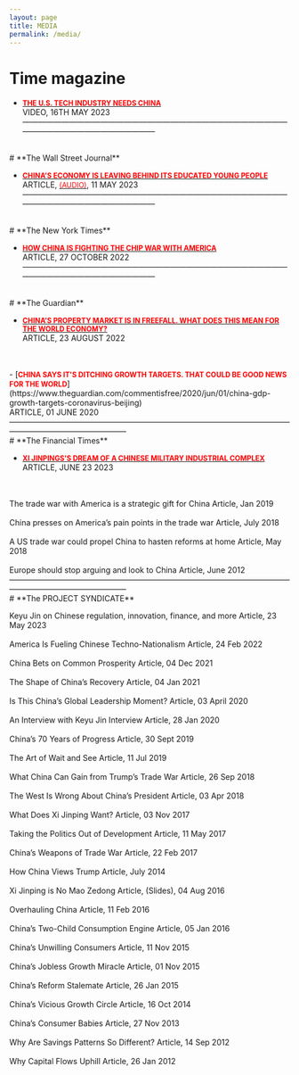 ```yaml
---
layout: page
title: MEDIA
permalink: /media/
---
```

# **Time magazine**

- [<span style="color:red; font-weight:bold; font-size:0.9em;">THE U.S. TECH INDUSTRY NEEDS CHINA</span>](https://time.com/6280004/us-tech-china/)<br>
VIDEO, 16TH MAY 2023
———————————————————————————————————————————————————
<br>
# **The Wall Street Journal**

- [<span style="color:red; font-weight:bold; font-size:0.9em;">CHINA’S ECONOMY IS LEAVING BEHIND ITS EDUCATED YOUNG PEOPLE</span>](https://www.wsj.com/articles/chinas-economy-is-leaving-behind-its-educated-young-people-f742c23d)<br>
ARTICLE, [<span style="color:red; font-size:0.9em;">(AUDIO)</span>](https://www.wsj.com/articles/chinas-economy-is-leaving-behind-its-educated-young-people-f742c23d), 11 MAY 2023
———————————————————————————————————————————————————
<br>
# **The New York Times**

- [<span style="color:red; font-weight:bold; font-size:0.9em;">HOW CHINA IS FIGHTING THE CHIP WAR WITH AMERICA</span>](https://www.nytimes.com/2022/10/27/opinion/china-america-chip-tech-war.html?searchResultPosition=3)<br>
ARTICLE, 27 OCTOBER 2022
———————————————————————————————————————————————————
<br>
# **The Guardian**

- [<span style="color:red; font-weight:bold; font-size:0.9em;">CHINA’S PROPERTY MARKET IS IN FREEFALL. WHAT DOES THIS MEAN FOR THE WORLD ECONOMY? </span>](https://www.theguardian.com/commentisfree/2022/aug/23/china-property-market-world-economy)<br>
ARTICLE, 23 AUGUST 2022
<br>
<br>
- [<span style="color:red; font-weight:bold; font-size:0.9em;">CHINA SAYS IT'S DITCHING GROWTH TARGETS. THAT COULD BE GOOD NEWS FOR THE WORLD</span>](https://www.theguardian.com/commentisfree/2020/jun/01/china-gdp-growth-targets-coronavirus-beijing)<br>
ARTICLE, 01 JUNE 2020
———————————————————————————————————————————————————
<br>
# **The Financial Times**

- [<span style="color:red; font-weight:bold; font-size:0.9em;">XI JINPINGS’S DREAM OF A CHINESE MILITARY INDUSTRIAL COMPLEX</span>](https://www.ft.com/content/6f388e4b-9c4e-4ca3-8040-49962f1e155d?segmentId=b385c2ad-87ed-d8ff-aaec-0f8435cd42d9)<br>
ARTICLE, JUNE 23 2023
<br>
<br>
The trade war with America is a strategic gift for China
Article, Jan 2019
<br>
<br>
China presses on America’s pain points in the trade war
Article, July 2018
<br>
<br>
A US trade war could propel China to hasten reforms at home
Article, May 2018
<br>
<br>
Europe should stop arguing and look to China
Article, June 2012
———————————————————————————————————————————————————
<br>
# **The PROJECT SYNDICATE**

Keyu Jin on Chinese regulation, innovation, finance, and more
Article, 23 May 2023
<br>
<br>
America Is Fueling Chinese Techno-Nationalism
Article, 24 Feb 2022
<br>
<br>
China Bets on Common Prosperity
Article, 04 Dec 2021
<br>
<br>
The Shape of China’s Recovery
Article, 04 Jan 2021
<br>
<br>
Is This China’s Global Leadership Moment?
Article, 03 April 2020
<br>
<br>
An Interview with Keyu Jin
Interview Article, 28 Jan 2020
<br>
<br>
China’s 70 Years of Progress
Article, 30 Sept 2019
<br>
<br>
The Art of Wait and See
Article, 11 Jul 2019
<br>
<br>
What China Can Gain from Trump’s Trade War
Article, 26 Sep 2018
<br>
<br>
The West Is Wrong About China’s President
Article, 03 Apr 2018
<br>
<br>
What Does Xi Jinping Want?
Article, 03 Nov 2017
<br>
<br>
Taking the Politics Out of Development
Article, 11 May 2017
<br>
<br>
China’s Weapons of Trade War
Article, 22 Feb 2017
<br>
<br>
How China Views Trump
Article, July 2014
<br>
<br>
Xi Jinping is No Mao Zedong
Article, (Slides), 04 Aug 2016
<br>
<br>
Overhauling China
Article, 11 Feb 2016
<br>
<br>
China’s Two-Child Consumption Engine
Article, 05 Jan 2016
<br>
<br>
China’s Unwilling Consumers
Article, 11 Nov 2015
<br>
<br>
China’s Jobless Growth Miracle
Article, 01 Nov 2015
<br>
<br>
China’s Reform Stalemate
Article, 26 Jan 2015
<br>
<br>
China’s Vicious Growth Circle
Article, 16 Oct 2014
<br>
<br>
China’s Consumer Babies
Article, 27 Nov 2013
<br>
<br>
Why Are Savings Patterns So Different?
Article, 14 Sep 2012
<br>
<br>
Why Capital Flows Uphill
Article, 26 Jan 2012
<br>
<br>
